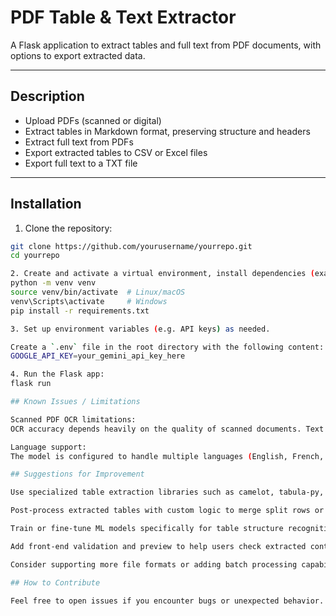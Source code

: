 # PDF Table & Text Extractor

A Flask application to extract tables and full text from PDF documents, with options to export extracted data.

---

## Description

- Upload PDFs (scanned or digital)  
- Extract tables in Markdown format, preserving structure and headers  
- Extract full text from PDFs  
- Export extracted tables to CSV or Excel files  
- Export full text to a TXT file  

---

## Installation

1. Clone the repository:

```bash
git clone https://github.com/yourusername/yourrepo.git
cd yourrepo

2. Create and activate a virtual environment, install dependencies (example):
python -m venv venv
source venv/bin/activate  # Linux/macOS
venv\Scripts\activate     # Windows
pip install -r requirements.txt

3. Set up environment variables (e.g. API keys) as needed.

Create a `.env` file in the root directory with the following content:
GOOGLE_API_KEY=your_gemini_api_key_here

4. Run the Flask app:
flask run

## Known Issues / Limitations

Scanned PDF OCR limitations:
OCR accuracy depends heavily on the quality of scanned documents. Text extraction may contain errors or missing parts.

Language support:
The model is configured to handle multiple languages (English, French, German, Russian), but some languages may require additional tuning or models for better results.

## Suggestions for Improvement

Use specialized table extraction libraries such as camelot, tabula-py, or pdfplumber to improve parsing of complex tables.

Post-process extracted tables with custom logic to merge split rows or fix broken cell content.

Train or fine-tune ML models specifically for table structure recognition if you want higher accuracy.

Add front-end validation and preview to help users check extracted content before downloading/exporting.

Consider supporting more file formats or adding batch processing capabilities.

## How to Contribute

Feel free to open issues if you encounter bugs or unexpected behavior. Pull requests with fixes or enhancements are always welcome!